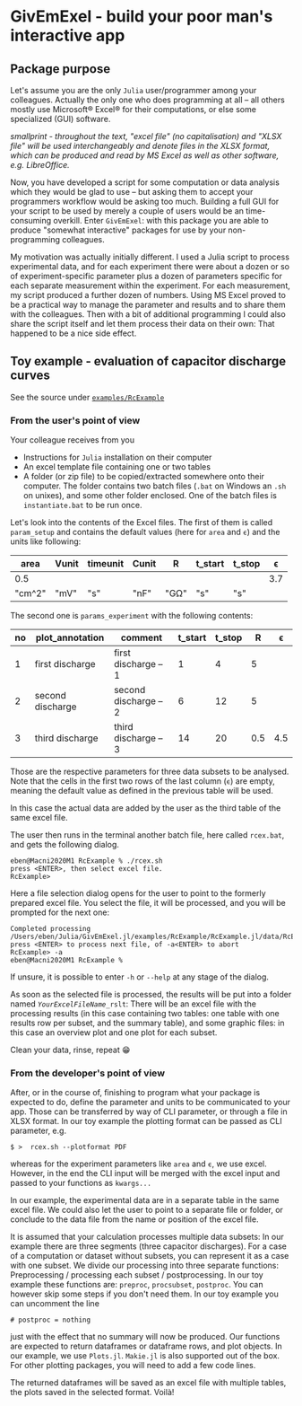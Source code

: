 # GivEmExel - build your poor man's interactive app

## Package purpose

Let's assume you are the only `Julia`  user/programmer among your colleagues. Actually the only one who does programming at all – all others mostly use Microsoft® Excel® for their computations, or else some specialized (GUI) software. 

*smallprint - throughout the text, "excel file" (no capitalisation) and "XLSX file" will be used interchangeably and denote files in the XLSX format, which can be produced and read by MS Excel as well as other software, e.g. LibreOffice.*

Now, you have developed a script for some computation or data analysis which they would be glad to use – but asking them to accept your programmers workflow would be asking too much. Building a full GUI for your script to be used by merely a couple of users would be an time-consuming overkill. Enter `GivEmExel`: with this package you are able to produce "somewhat interactive" packages for use by your non-programming colleagues.

My motivation was actually initially different. I used a Julia script to process experimental data, and for each experiment there were about a dozen or so of experiment-specific parameter plus a dozen of parameters specific for each separate measurement within the experiment. For each measurement, my script produced a further dozen of numbers. Using MS Excel proved to be a practical way to manage the parameter and results and to share them with the colleagues. Then with a bit of additional programming I could also share the script itself and let them process their data on their own: That happened to be a nice side effect.

## Toy example - evaluation of capacitor discharge curves

See the source under [`examples/RcExample`](https://github.com/Eben60/GivEmExel.jl/tree/main/examples/RcExample)

### From the user's point of view

Your colleague receives from you
* Instructions for `Julia` installation on their computer
* An excel template file containing one or two tables
* A folder (or zip file) to be copied/extracted somewhere onto their computer. The folder contains two batch files (`.bat` on Windows an `.sh` on unixes), and some other folder enclosed. One of the batch files is `instantiate.bat` to be run once.

Let's look into the contents of the Excel files. The first of them is called `param_setup` and contains the default values (here for `area` and `ϵ`) and the units like following:

area|Vunit|timeunit|Cunit|R|t_start|t_stop|ϵ
---|---|---|---|---|---|---|---
0.5|||||||3.7
"cm^2"|"mV"|"s"|"nF"|"GΩ"|"s"|"s"|

The second one is `params_experiment` with the following contents:

no|plot_annotation|comment|t_start|t_stop|R|ϵ
---|---|---|---|---|---|---
1|first discharge|first discharge – 1|1|4|5|
2|second discharge|second discharge – 2|6|12|5|
3|third discharge|third discharge – 3|14|20|0.5|4.5

Those are the respective parameters for three data subsets to be analysed. Note that the cells in the first two rows of the last column (`ϵ`) are empty, meaning the default value as defined in the previous table will be used.

In this case the actual data are added by the user as the third table of the same excel file.

The user then runs in the terminal another batch file, here called `rcex.bat`, and gets the following dialog.

```
eben@Macni2020M1 RcExample % ./rcex.sh 
press <ENTER>, then select excel file.
RcExample> 
```
Here a file selection dialog opens for the user to point to the formerly prepared excel file. You select the file, it will be processed, and you will be prompted for the next one:

```
Completed processing /Users/eben/Julia/GivEmExel.jl/examples/RcExample/RcExample.jl/data/RcExampleData.xlsx
press <ENTER> to process next file, of -a<ENTER> to abort 
RcExample> -a
eben@Macni2020M1 RcExample % 
```

If unsure, it is possible to enter `-h` or `--help` at any stage of the dialog.

As soon as the selected file is processed, the results will be put into a folder named *`YourExcelFileName`*`_rslt`: There will be an excel file with the processing results (in this case containing two tables: one table with one results row per subset, and the summary table), and some graphic files: in this case an overview plot and one plot for each subset.

Clean your data, rinse, repeat 😁

### From the developer's point of view

After, or in the course of, finishing to program what your package is expected to do, define the parameter and units to be communicated to your app. Those can be transferred by way of CLI parameter, or through a file in XLSX format. In our toy example the plotting format can be passed as CLI parameter, e.g.
```
$ >  rcex.sh --plotformat PDF
```
whereas for the experiment parameters like `area` and `ϵ`, we use excel. However, in the end the CLI input will be merged with the excel input and passed to your functions as `kwargs...`

In our example, the experimental data are in a separate table in the same excel file. We could also let the user to point to a separate file or folder, or conclude to the data file from the name or position of the excel file.

It is assumed that your calculation processes multiple data subsets: In our example there are three segments (three capacitor discharges). For a case of a computation or dataset without subsets, you can represent it as a case with one subset. We divide our processing into three separate functions: Preprocessing / processing each subset / postprocessing. In our toy example these functions are: `preproc`, `procsubset`, `postproc`. You can however skip some steps if you don't need them. In our toy example you can uncomment the line 
```
# postproc = nothing 
```
just with the effect that no summary will now be produced. Our functions are expected to return dataframes or dataframe rows, and plot objects. In our example, we use `Plots.jl`. `Makie.jl` is also supported out of the box. For other plotting packages, you will need to add a few code lines.

The returned dataframes will be saved as an excel file with multiple tables, the plots saved in the selected format. Voilà!
